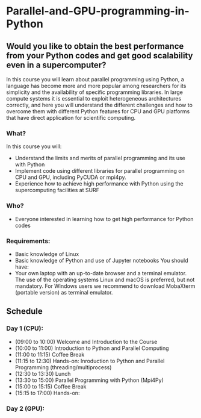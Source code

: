 # Parallel-and-GPU-programming-in-Python

## Would you like to obtain the best performance from your Python codes and get good scalability even in a supercomputer?
In this course you will learn about parallel programming using Python, a language has become more and more popular among researchers for its simplicity and the availability of specific programming libraries. In large compute systems it is essential to exploit heterogeneous architectures correctly, and here you will understand the different challenges and how to overcome them with different Python features for CPU and GPU platforms that have direct application for scientific computing.
### What?
In this course you will:
- Understand the limits and merits of parallel programming and its use with Python
- Implement code using different libraries for parallel programming on CPU and GPU, including PyCUDA or mpi4py.
- Experience how to achieve high performance with Python using the supercomputing facilities at SURF
### Who?
- Everyone interested in learning how to get high performance for Python codes
### Requirements:
- Basic knowledge of Linux
- Basic knowledge of Python and use of Jupyter notebooks
You should have:
- Your own laptop with an up-to-date browser and a terminal emulator. The use of the operating systems Linux and macOS is preferred, but not mandatory. For Windows users we recommend to download MobaXterm (portable version) as terminal emulator.


## Schedule

### Day 1 (CPU):

- (09:00 to 10:00) Welcome and Introduction to the Course
- (10:00 to 11:00) Introduction to Python and Parallel Computing
- (11:00 to 11:15) Coffee Break
- (11:15 to 12:30) Hands-on: Inroduction to Python and Parallel Programming (threading/multiprocess)
- (12:30 to 13:30) Lunch
- (13:30 to 15:00) Parallel Programming with Python (Mpi4Py)
- (15:00 to 15:15) Coffee Break
- (15:15 to 17:00) Hands-on:

### Day 2 (GPU):


